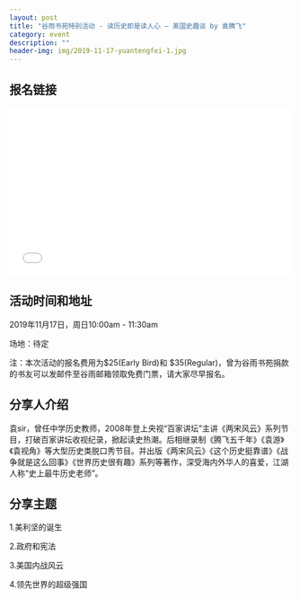 ```yaml
---
layout: post
title: "谷雨书苑特别活动 - 读历史即是读人心 — 美国史趣谈 by 袁腾飞"
category: event
description: ""
header-img: img/2019-11-17-yuantengfei-1.jpg
---
```


## 报名链接
<div style="width:100%; text-align:left;" ><iframe src="//eventbrite.com/tickets-external?eid=76865752535&ref=etckt" frameborder="0" height="300" width="100%" vspace="0" hspace="0" marginheight="5" marginwidth="5" scrolling="auto" allowtransparency="true"></iframe></div>

## 活动时间和地址
2019年11月17日，周日10:00am - 11:30am

场地：待定

注：本次活动的报名费用为$25(Early Bird)和 $35(Regular)，曾为谷雨书苑捐款的书友可以发邮件至谷雨邮箱领取免费门票，请大家尽早报名。

## 分享人介绍
袁sir，曾任中学历史教师，2008年登上央视“百家讲坛”主讲《两宋风云》系列节目，打破百家讲坛收视纪录，掀起读史热潮。后相继录制《腾飞五千年》《袁游》《袁视角》等大型历史类脱口秀节目。并出版《两宋风云》《这个历史挺靠谱》《战争就是这么回事》《世界历史很有趣》系列等著作，深受海内外华人的喜爱，江湖人称“史上最牛历史老师”。

## 分享主题
1.美利坚的诞生

2.政府和宪法

3.美国内战风云

4.领先世界的超级强国
